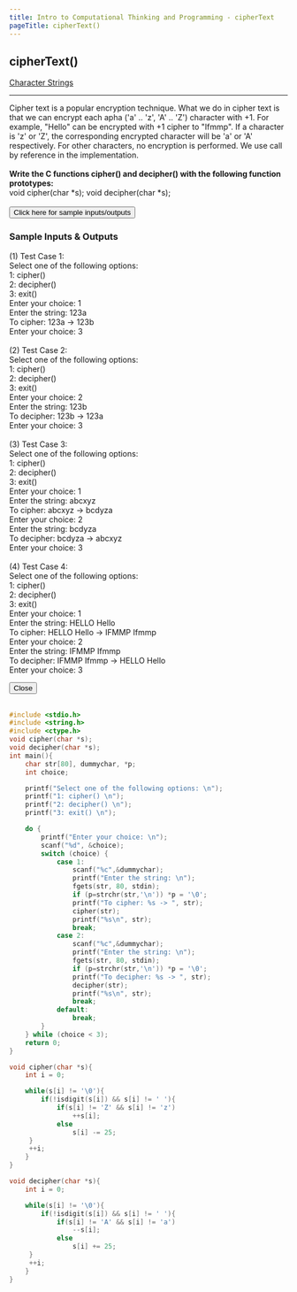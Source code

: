 ```yaml
---
title: Intro to Computational Thinking and Programming - cipherText
pageTitle: cipherText()
---
```


## cipherText()

<span class="tags"><a href="#">Character Strings</a></span>

<hr>

Cipher text is a popular encryption technique. What we do in cipher text is that we can encrypt each apha <span class="functions">('a' .. 'z', 'A' .. 'Z')</span> character with +1. For example, <span class="functions">"Hello"</span> can be encrypted with +1 cipher to <span class="functions">"Ifmmp"</span>. If a character is <span class="functions">'z'</span> or <span class="functions">'Z'</span>, the corresponding encrypted character will be <span class="functions">'a'</span> or <span class="functions">'A'</span> respectively. For other characters, no encryption is performed. We use call by reference in the implementation. 
<br><br>
<strong>Write the C functions <span class="functions">cipher()</span> and <span class="functions">decipher()</span> with the following function prototypes:</strong>
<br>
<span class="functions">void cipher(char *s);</span>
<span class="functions">void decipher(char *s);</span>
<br><br>
<button id="openModalBtn">Click here for sample inputs/outputs</button>
<div class="modal-wrapper" id="modal">
	<div class="modal">
		<div class="modal-header">
			<h3>Sample Inputs & Outputs</h3>
		</div>
		<div class="modal-body">
			<p class="functions">
			<bold>(1) Test Case 1:</bold><br>
            Select one of the following options:<br>
            1: cipher()<br>
            2: decipher()<br>
            3: exit()<br>
            Enter your choice: 1<br>
            Enter the string: 123a<br>
            To cipher: 123a -> 123b<br>
            Enter your choice: 3<br>
            <br>
            <bold>(2) Test Case 2:</bold><br>
            Select one of the following options:<br>
            1: cipher()<br>
            2: decipher()<br>
            3: exit()<br>
            Enter your choice: 2<br>
            Enter the string: 123b<br>
            To decipher: 123b -> 123a<br>
            Enter your choice: 3<br>
            <br>
            <bold>(3) Test Case 3:</bold><br>
            Select one of the following options:<br>
            1: cipher()<br>
            2: decipher()<br>
            3: exit()<br>
            Enter your choice: 1<br>
            Enter the string: abcxyz<br>
            To cipher: abcxyz -> bcdyza<br>
            Enter your choice: 2<br>
            Enter the string: bcdyza<br>
            To decipher: bcdyza -> abcxyz<br>
            Enter your choice: 3<br>
            <br>
            <bold>(4) Test Case 4:</bold><br>
            Select one of the following options:<br>
            1: cipher()<br>
            2: decipher()<br>
            3: exit()<br>
            Enter your choice: 1<br>
            Enter the string: HELLO Hello<br>
            To cipher: HELLO Hello -> IFMMP Ifmmp<br>
            Enter your choice: 2<br>
            Enter the string: IFMMP Ifmmp<br>
            To decipher: IFMMP Ifmmp -> HELLO Hello<br>
            Enter your choice: 3
			</p>
		</div>
		<div class="modal-footer">
			<button id="closeModalBtn">Close</button>
		</div>
	</div>
</div>
<br>

```c
#include <stdio.h>
#include <string.h>
#include <ctype.h>
void cipher(char *s);
void decipher(char *s);
int main(){
    char str[80], dummychar, *p;
    int choice;

    printf("Select one of the following options: \n");
    printf("1: cipher() \n");
    printf("2: decipher() \n");
    printf("3: exit() \n");

    do {
        printf("Enter your choice: \n");
        scanf("%d", &choice);
        switch (choice) {
            case 1:
                scanf("%c",&dummychar);
                printf("Enter the string: \n");
                fgets(str, 80, stdin);
                if (p=strchr(str,'\n')) *p = '\0';
                printf("To cipher: %s -> ", str);
                cipher(str);
                printf("%s\n", str);
                break;
            case 2:
                scanf("%c",&dummychar);
                printf("Enter the string: \n");
                fgets(str, 80, stdin);
                if (p=strchr(str,'\n')) *p = '\0';
                printf("To decipher: %s -> ", str);
                decipher(str);
                printf("%s\n", str);
                break;
            default:
                break;
        }
    } while (choice < 3);
    return 0;
}

void cipher(char *s){
    int i = 0;

    while(s[i] != '\0'){
        if(!isdigit(s[i]) && s[i] != ' '){
            if(s[i] != 'Z' && s[i] != 'z')
                ++s[i];
            else
                s[i] -= 25;
     }
     ++i;
    }    
}

void decipher(char *s){
    int i = 0;

    while(s[i] != '\0'){
        if(!isdigit(s[i]) && s[i] != ' '){
            if(s[i] != 'A' && s[i] != 'a')
                --s[i];
            else
                s[i] += 25;
     }
     ++i;
    }   
}

```